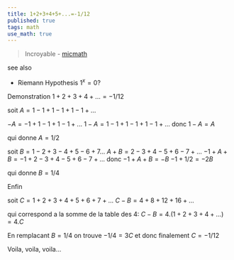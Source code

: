 ```yaml
---
title: 1+2+3+4+5+...=-1/12
published: true
tags: math
use_math: true
---
```

> Incroyable - [micmath](https://www.youtube.com/watch?v=xqTWRtNDO3U)

see also
- Riemann Hypothesis $1^x = 0 ?$


Demonstration
$1+2+3+4+...=-1/12$

soit $A=1-1+1-1+1-1+...$

$-A = -1+1-1+1-1+...$
$1-A = 1-1+1-1+1-1+...$
donc $1-A=A$

qui donne $A=1/2$

soit $B=1-2+3-4+5-6+7...$
$A+B = 2-3+4-5+6-7+...$
$-1+A+B=-1+2-3+4-5+6-7+...$
donc $-1+A+B=-B$
$-1+1/2=-2B$

qui donne $B=1/4$

Enfin

soit $C=1+2+3+4+5+6+7+...$
$C-B=4+8+12+16+...$

qui correspond a la somme de la table des 4:
$C-B=4.(1+2+3+4+...) = 4.C$

En remplacant $B=1/4$ on trouve $-1/4 = 3C$
et donc finalement $C=-1/12$

Voila, voila, voila...